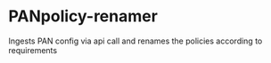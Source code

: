 # PANpolicy-renamer
Ingests PAN config via api call and renames the policies according to requirements
